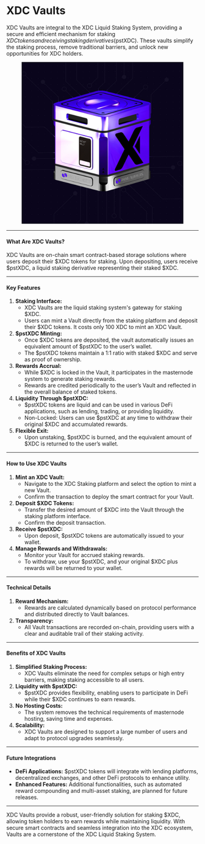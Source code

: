 # XDC Vaults

XDC Vaults are integral to the XDC Liquid Staking System, providing a secure and efficient mechanism for staking $XDC tokens and receiving staking derivatives ($pstXDC). These vaults simplify the staking process, remove traditional barriers, and unlock new opportunities for XDC holders.





<figure><img src="../../.gitbook/assets/xdc-vault.jpg" alt=""><figcaption></figcaption></figure>

***

#### **What Are XDC Vaults?**

XDC Vaults are on-chain smart contract-based storage solutions where users deposit their $XDC tokens for staking. Upon depositing, users receive $pstXDC, a liquid staking derivative representing their staked $XDC.

***

#### **Key Features**

1. **Staking Interface:**
   * XDC Vaults are the liquid staking system's gateway for staking $XDC.
   * Users can mint a Vault directly from the staking platform and deposit their $XDC tokens. It costs only 100 XDC to mint an XDC Vault.
2. **$pstXDC Minting:**
   * Once $XDC tokens are deposited, the vault automatically issues an equivalent amount of $pstXDC to the user’s wallet.
   * The $pstXDC tokens maintain a 1:1 ratio with staked $XDC and serve as proof of ownership.
3. **Rewards Accrual:**
   * While $XDC is locked in the Vault, it participates in the masternode system to generate staking rewards.
   * Rewards are credited periodically to the user’s Vault and reflected in the overall balance of staked tokens.
4. **Liquidity Through $pstXDC:**
   * $pstXDC tokens are liquid and can be used in various DeFi applications, such as lending, trading, or providing liquidity.
   * Non-Locked: Users can use $pstXDC at any time to withdraw their original $XDC and accumulated rewards.
5. **Flexible Exit:**
   * Upon unstaking, $pstXDC is burned, and the equivalent amount of $XDC is returned to the user’s wallet.

***

#### **How to Use XDC Vaults**

1. **Mint an XDC Vault:**
   * Navigate to the XDC Staking platform and select the option to mint a new Vault.
   * Confirm the transaction to deploy the smart contract for your Vault.
2. **Deposit $XDC Tokens:**
   * Transfer the desired amount of $XDC into the Vault through the staking platform interface.
   * Confirm the deposit transaction.
3. **Receive $pstXDC:**
   * Upon deposit, $pstXDC tokens are automatically issued to your wallet.
4. **Manage Rewards and Withdrawals:**
   * Monitor your Vault for accrued staking rewards.
   * To withdraw, use your $pstXDC, and your original $XDC plus rewards will be returned to your wallet.

***

#### **Technical Details**

1. **Reward Mechanism:**
   * Rewards are calculated dynamically based on protocol performance and distributed directly to Vault balances.
2. **Transparency:**
   * All Vault transactions are recorded on-chain, providing users with a clear and auditable trail of their staking activity.

***

#### **Benefits of XDC Vaults**

1. **Simplified Staking Process:**
   * XDC Vaults eliminate the need for complex setups or high entry barriers, making staking accessible to all users.
2. **Liquidity with $pstXDC:**
   * $pstXDC provides flexibility, enabling users to participate in DeFi while their $XDC continues to earn rewards.
3. **No Hosting Costs:**
   * The system removes the technical requirements of masternode hosting, saving time and expenses.
4. **Scalability:**
   * XDC Vaults are designed to support a large number of users and adapt to protocol upgrades seamlessly.

***

#### **Future Integrations**

* **DeFi Applications:** $pstXDC tokens will integrate with lending platforms, decentralized exchanges, and other DeFi protocols to enhance utility.
* **Enhanced Features:** Additional functionalities, such as automated reward compounding and multi-asset staking, are planned for future releases.

***

XDC Vaults provide a robust, user-friendly solution for staking $XDC, allowing token holders to earn rewards while maintaining liquidity. With secure smart contracts and seamless integration into the XDC ecosystem, Vaults are a cornerstone of the XDC Liquid Staking System.
